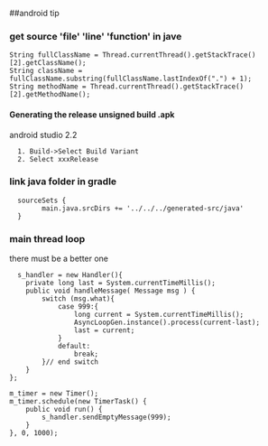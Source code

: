 ##android tip  
### get source 'file' 'line' 'function' in jave

    String fullClassName = Thread.currentThread().getStackTrace()[2].getClassName();
    String className = fullClassName.substring(fullClassName.lastIndexOf(".") + 1);
    String methodName = Thread.currentThread().getStackTrace()[2].getMethodName();

#### Generating the release unsigned build .apk
android studio 2.2

      1. Build->Select Build Variant
      2. Select xxxRelease
      
### link java folder in gradle

      sourceSets {
            main.java.srcDirs += '../../../generated-src/java'
      }

### main thread loop  
there must be a better one

      s_handler = new Handler(){
        private long last = System.currentTimeMillis();
        public void handleMessage( Message msg ) {
            switch (msg.what){
                case 999:{
                    long current = System.currentTimeMillis();
                    AsyncLoopGen.instance().process(current-last);
                    last = current;
                }
                default:
                    break;
            }// end switch
        }
    };

    m_timer = new Timer();
    m_timer.schedule(new TimerTask() {
        public void run() {
            s_handler.sendEmptyMessage(999);
        }
    }, 0, 1000);
